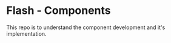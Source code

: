 # Flash - Components

This repo is to understand the component development and it's implementation.
